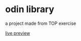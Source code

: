 # odin library

a project made from TOP exercise

[live preview](https://seinlusnyongesa.github.io/odin-library/)
